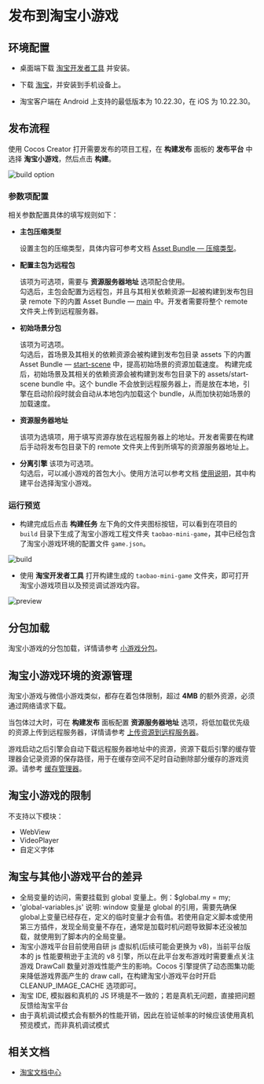# 发布到淘宝小游戏

## 环境配置

- 桌面端下载 [淘宝开发者工具](https://developer.taobao.com/?spm=a219a.15212435.0.0.6a14669aEQ2g6k) 并安装。

- 下载 [淘宝](https://market.m.taobao.com/app/fdilab/download-page/main/index.html)，并安装到手机设备上。

- 淘宝客户端在 Android 上支持的最低版本为 10.22.30，在 iOS 为 10.22.30。

## 发布流程

使用 Cocos Creator 打开需要发布的项目工程，在 **构建发布** 面板的 **发布平台** 中选择 **淘宝小游戏**，然后点击 **构建**。

![build option](./publish-taobao-mini-game/build_option.png)

### 参数项配置

相关参数配置具体的填写规则如下：

- **主包压缩类型**

  设置主包的压缩类型，具体内容可参考文档 [Asset Bundle — 压缩类型](../../asset/bundle.md#%E5%8E%8B%E7%BC%A9%E7%B1%BB%E5%9E%8B)。

- **配置主包为远程包**

  该项为可选项，需要与 **资源服务器地址** 选项配合使用。<br>
  勾选后，主包会配置为远程包，并且与其相关依赖资源一起被构建到发布包目录 remote 下的内置 Asset Bundle — [main](../../asset/bundle.md#%E5%86%85%E7%BD%AE-asset-bundle) 中。开发者需要将整个 remote 文件夹上传到远程服务器。

- **初始场景分包**

  该项为可选项。<br>
  勾选后，首场景及其相关的依赖资源会被构建到发布包目录 assets 下的内置 Asset Bundle — [start-scene](../../asset/bundle.md#%E5%86%85%E7%BD%AE-asset-bundle) 中，提高初始场景的资源加载速度。
  构建完成后，初始场景及其相关的依赖资源会被构建到发布包目录下的 assets/start-scene bundle 中。这个 bundle 不会放到远程服务器上，而是放在本地，引擎在启动阶段时就会自动从本地包内加载这个 bundle，从而加快初始场景的加载速度。

- **资源服务器地址**

  该项为选填项，用于填写资源存放在远程服务器上的地址。开发者需要在构建后手动将发布包目录下的 remote 文件夹上传到所填写的资源服务器地址上。

- **分离引擎**
  该项为可选项。<br>
  勾选后，可以减小游戏的首包大小。使用方法可以参考文档 [使用说明](./taobaominigame-plugin.md)，其中构建平台选择淘宝小游戏。

### 运行预览

- 构建完成后点击 **构建任务** 左下角的文件夹图标按钮，可以看到在项目的 `build` 目录下生成了淘宝小游戏工程文件夹 `taobao-mini-game`，其中已经包含了淘宝小游戏环境的配置文件 `game.json`。

![build](./publish-taobao-mini-game/build.png)

- 使用 **淘宝开发者工具** 打开构建生成的 `taobao-mini-game` 文件夹，即可打开淘宝小游戏项目以及预览调试游戏内容。

![preview](./publish-taobao-mini-game/preview.png)
  
## 分包加载

淘宝小游戏的分包加载，详情请参考 [小游戏分包](subpackage.md)。

## 淘宝小游戏环境的资源管理

淘宝小游戏与微信小游戏类似，都存在着包体限制，超过 **4MB** 的额外资源，必须通过网络请求下载。

当包体过大时，可在 **构建发布** 面板配置 **资源服务器地址** 选项，将低加载优先级的资源上传到远程服务器，详情请参考 [上传资源到远程服务器](../../asset/cache-manager.md)。

游戏启动之后引擎会自动下载远程服务器地址中的资源，资源下载后引擎的缓存管理器会记录资源的保存路径，用于在缓存空间不足时自动删除部分缓存的游戏资源。请参考 [缓存管理器](../../asset/cache-manager.md)。

## 淘宝小游戏的限制

不支持以下模块：

- WebView
- VideoPlayer
- 自定义字体

## 淘宝与其他小游戏平台的差异

- 全局变量的访问，需要挂载到 global 变量上。例：$global.my = my;
- 'global-variables.js' 说明: window 变量是 global 的引用，需要先确保 global上变量已经存在，定义的临时变量才会有值。若使用自定义脚本或使用第三方插件，发现全局变量不存在，通常是加载时机问题导致脚本还没被加载，就使用到了脚本内的全局变量。
- 淘宝小游戏平台目前使用自研 js 虚拟机(后续可能会更换为 v8)，当前平台版本的 js 性能要稍逊于主流的 v8 引擎，所以在此平台发布游戏时需要重点关注游戏 DrawCall 数量对游戏性能产生的影响。Cocos 引擎提供了动态图集功能来降低游戏界面产生的 draw call，在构建淘宝小游戏平台时开启 CLEANUP_IMAGE_CACHE 选项即可。
- 淘宝 IDE, 模拟器和真机的 JS 环境是不一致的；若是真机无问题，直接把问题反馈给淘宝平台
- 由于真机调试模式会有额外的性能开销，因此在验证帧率的时候应该使用真机预览模式，而非真机调试模式

## 相关文档 

- [淘宝文档中心](https://miniapp.open.taobao.com/doc.htm?docId=121719&docType=1&tag=game-dev)

